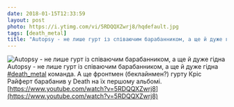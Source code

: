 ```yaml
---
date: 2018-01-15T12:33:59
layout: post
photo: https://i.ytimg.com/vi/5RDQQXZwrj8/hqdefault.jpg
tags: [death_metal]
title: "Autopsy - не лише гурт із співаючим барабанником, а ще й дуже гідна "
---
```

![Autopsy - не лише гурт із співаючим барабанником, а ще й дуже гідна ](https://i.ytimg.com/vi/5RDQQXZwrj8/hqdefault.jpg)
Autopsy - не лише гурт із співаючим барабанником, а ще й дуже гідна [#death_metal](/tags/#death_metal) команда. А ще фронтмен (беклайнмен?) гурту Кріс Райферт барабанив у Death на їх першому альбомі. [https://www.youtube.com/watch?v=5RDQQXZwrj8](https://www.youtube.com/watch?v=5RDQQXZwrj8)
